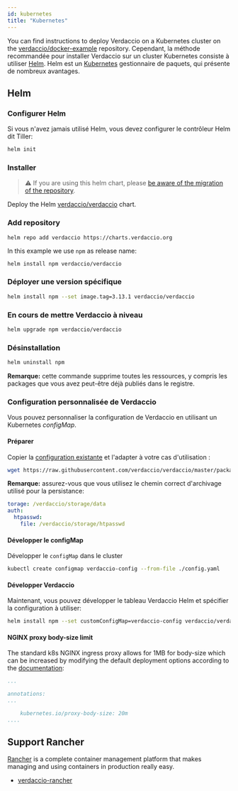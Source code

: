 ```yaml
---
id: kubernetes
title: "Kubernetes"
---
```


 You can find instructions to deploy Verdaccio on a Kubernetes cluster on the [verdaccio/docker-example](https://github.com/verdaccio/verdaccio/tree/5.x/docker-examples/kubernetes-example) repository. Cependant, la méthode recommandée pour installer Verdaccio sur un cluster Kubernetes consiste à utiliser [Helm](https://helm.sh). Helm est un [Kubernetes](https://kubernetes.io) gestionnaire de paquets, qui présente de nombreux avantages.

## Helm

### Configurer Helm

Si vous n'avez jamais utilisé Helm, vous devez configurer le contrôleur Helm dit Tiller:

```bash
helm init
```

### Installer

> ⚠️ If you are using this helm chart, please [be aware of the migration of the repository](https://github.com/verdaccio/verdaccio/issues/1767).

Deploy the Helm [verdaccio/verdaccio](https://github.com/verdaccio/charts) chart.

### Add repository

```
helm repo add verdaccio https://charts.verdaccio.org
```

In this example we use `npm` as release name:

```bash
helm install npm verdaccio/verdaccio
```

### Déployer une version spécifique

```bash
helm install npm --set image.tag=3.13.1 verdaccio/verdaccio
```

### En cours de mettre Verdaccio à niveau

```bash
helm upgrade npm verdaccio/verdaccio
```

### Désinstallation

```bash
helm uninstall npm
```

**Remarque:** cette commande supprime toutes les ressources, y compris les packages que vous avez peut-être déjà publiés dans le registre.


### Configuration personnalisée de Verdaccio

Vous pouvez personnaliser la configuration de Verdaccio en utilisant un Kubernetes *configMap*.

#### Préparer

Copier la [configuration existante](https://github.com/verdaccio/verdaccio/blob/master/conf/docker.yaml) et l'adapter à votre cas d'utilisation :

```bash
wget https://raw.githubusercontent.com/verdaccio/verdaccio/master/packages/config/src/conf/docker.yaml -O config.yaml
```

**Remarque:** assurez-vous que vous utilisez le chemin correct d'archivage utilisé pour la persistance:

```yaml
torage: /verdaccio/storage/data
auth:
  htpasswd:
    file: /verdaccio/storage/htpasswd
```

#### Développer le configMap

Développer le `configMap` dans le cluster

```bash
kubectl create configmap verdaccio-config --from-file ./config.yaml
```

#### Développer Verdaccio

Maintenant, vous pouvez développer le tableau Verdaccio Helm et spécifier la configuration à utiliser:

```bash
helm install npm --set customConfigMap=verdaccio-config verdaccio/verdaccio
```

#### NGINX proxy body-size limit

The standard k8s NGINX ingress proxy allows for 1MB for body-size which can be increased by modifying the default deployment options according to the [documentation](https://kubernetes.github.io/ingress-nginx/user-guide/nginx-configuration/annotations/#custom-max-body-size):
```yaml
...

annotations:
...

    kubernetes.io/proxy-body-size: 20m
....

```

## Support Rancher

[Rancher](http://rancher.com/) is a complete container management platform that makes managing and using containers in production really easy.

* [verdaccio-rancher](https://github.com/lgaticaq/verdaccio-rancher)

